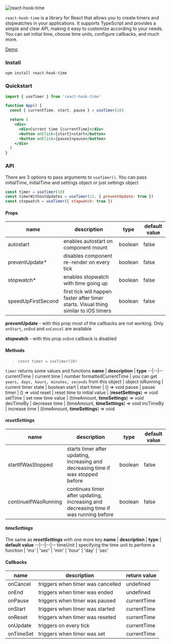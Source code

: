 ![react-hook-time](https://github.com/dancheskus/react-hook-time/assets/35524994/ec15bc66-8213-4f80-9b74-c30ac41f3673)


`react-hook-time` is a library for React that allows you to create timers and stopwatches in your applications. It supports TypeScript and provides a simple and clear API, making it easy to customize according to your needs. You can set initial time, choose time units, configure callbacks, and much more.

[Demo](https://gg66l2.csb.app/)

### Install

    npm install react-hook-time

### Quickstart

```jsx
import { useTimer } from 'react-hook-time'

function App() {
  const { currentTime, start, pause } = useTimer(10)

  return (
    <div>
      <div>Current time {currentTime}</div>
      <button onClick={start}>start</button>
      <button onClick={pause}>pause</button>
    </div>
  )
}
```

### API
There are 3 options to pass arguments to `useTimer()`. You can pass initialTime, initialTime and settings object or just settings object
```js
const timer = useTimer(10)
const timerWithoutUpdates = useTimer(15, { preventUpdate: true })
const stopwatch = useTimer({ stapwatch: true })
```

#### Props
**name** | **description**  | **type** | **default value**
--|--|--|--
autostart | enables autostart on component mount | boolean | false
preventUpdate* | disables component re-render on every tick | boolean | false
stopwatch* | enables stopwatch with time going up | boolean | false
speedUpFirstSecond | first tick will happen faster after timer starts. Visual thing similar to iOS timers | boolean | false

**preventUpdate** - with this prop most of the callbacks are not working. Only `onStart`, `onEnd` and `onCancel` are available

**stopwatch** - with this prop `onEnd` callback is disabled

#### Methods
> `const timer = useTimer(10)`

`timer` returns some values and functions
**name** | **description**  | **type**
--|--|--
currentTime | current time | number
formattedCurrentTime | you can get `years, days, hours, minutes, seconds` from this object | object
isRunning | current timer state | boolean
start | start timer | () => void
pause | pause timer | () => void
reset | reset time to initial value | (**resetSettings**) => void
setTime | set new time value | (timeAmount, **timeSettings**) => void
decTimeBy | decrease time | (timeAmount, **timeSettings**) => void
incTimeBy | increase time | (timeAmount, **timeSettings**) => void

#### *resetSettings*

**name** | **description**  | **type** | **default value**
--|--|--|--
startIfWasStopped | starts timer after updating, increasing and decreasing time if was stopped before | boolean | false
continueIfWasRunning | continues timer after updating, increasing and decreasing time if was running before | boolean | false

#### *timeSettings*
The same as ***resetSettings***  with one more key
**name** | **description**  | **type** | **default value**
--|--|--|--
timeUnit | specifying the time unit to perform a function |  'ms'  \|  'sec'  \|  'min'  \|  'hour'  \|  'day' | 'sec'

#### Callbacks
**name** | **description**  | **return value**
--|--|--
onCancel | triggers when timer was cancelled | undefined
onEnd | triggers when timer was ended | undefined
onPause | triggers when timer was paused | currentTime
onStart | triggers when timer was started | currentTime
onReset | triggers when timer was reseted | currentTime
onUpdate | triggers on every tick | currentTime
onTimeSet | triggers when timer was set | currentTime
